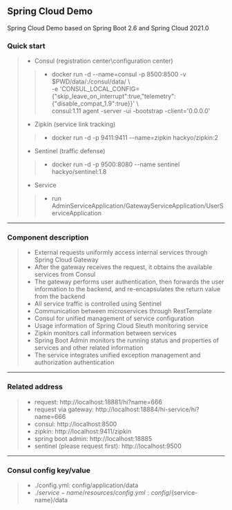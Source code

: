 ## Spring Cloud Demo

Spring Cloud Demo based on Spring Boot 2.6 and Spring Cloud 2021.0

### Quick start

> * Consul (registration center\configuration center)
> > * docker run -d --name=consul -p 8500:8500 -v $PWD/data/:/consul/data/ \\  
      -e 'CONSUL_LOCAL_CONFIG={"skip_leave_on_interrupt":true,"telemetry":{"disable_compat_1.9":true}}' \\  
      consul:1.11 agent -server -ui -bootstrap -client='0.0.0.0'
> * Zipkin (service link tracking)
> > * docker run -d -p 9411:9411 --name=zipkin hackyo/zipkin:2
> * Sentinel (traffic defense)
> > * docker run -d -p 9500:8080 --name sentinel hackyo/sentinel:1.8
> * Service
> > * run AdminServiceApplication/GatewayServiceApplication/UserServiceApplication

------

### Component description

> * External requests uniformly access internal services through Spring Cloud Gateway
> * After the gateway receives the request, it obtains the available services from Consul
> * The gateway performs user authentication, then forwards the user information to the backend, and re-encapsulates the return value from the backend
> * All service traffic is controlled using Sentinel
> * Communication between microservices through RestTemplate
> * Consul for unified management of service configuration
> * Usage information of Spring Cloud Sleuth monitoring service
> * Zipkin monitors call information between services
> * Spring Boot Admin monitors the running status and properties of services and other related information
> * The service integrates unified exception management and authorization authentication

------

### Related address

> * request: http://localhost:18881/hi?name=666
> * request via gateway: http://localhost:18884/hi-service/hi?name=666
> * consul: http://localhost:8500
> * zipkin: http://localhost:9411/zipkin
> * spring boot admin: http://localhost:18885
> * sentinel (please request first): http://localhost:9500

------

### Consul config key/value
> * ./config.yml: config/application/data
> * ./${service-name}/resources/config.yml: config/${service-name}/data

